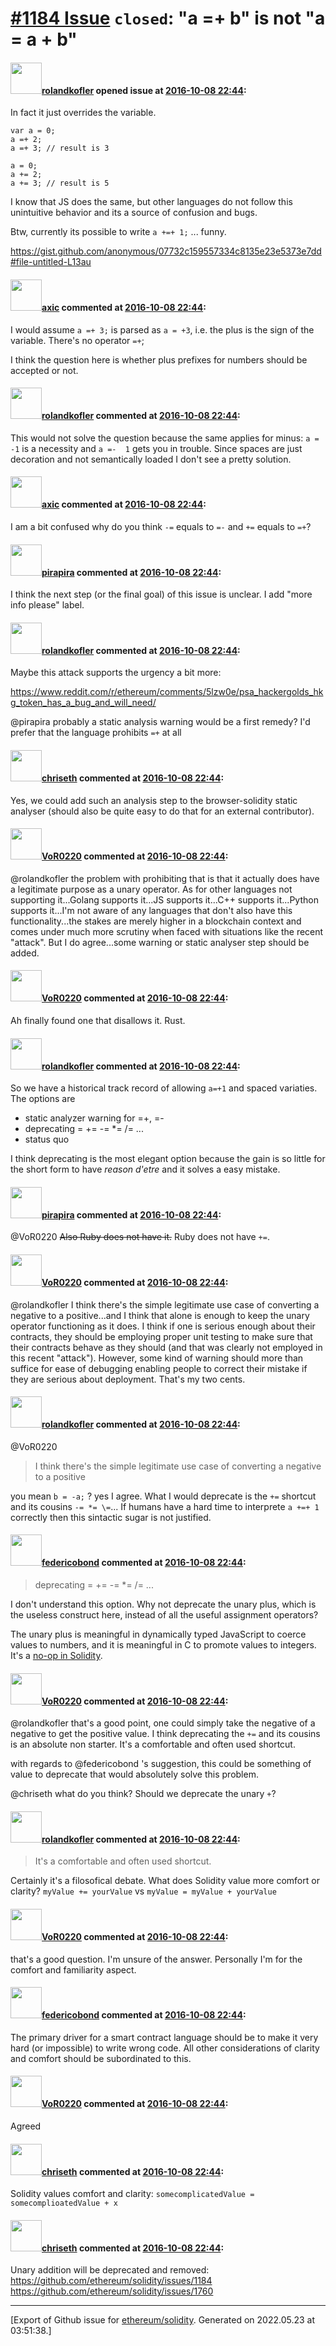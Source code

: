 # [\#1184 Issue](https://github.com/ethereum/solidity/issues/1184) `closed`: "a =+ b" is not "a = a + b"

#### <img src="https://avatars.githubusercontent.com/u/979444?v=4" width="50">[rolandkofler](https://github.com/rolandkofler) opened issue at [2016-10-08 22:44](https://github.com/ethereum/solidity/issues/1184):

In fact it just overrides the variable. 

```
var a = 0;
a =+ 2;
a =+ 3; // result is 3

a = 0;
a += 2;
a += 3; // result is 5
```

I know that JS does the same, but other languages do not follow this unintuitive behavior and  its a source of confusion and bugs.

Btw, currently its possible to write `a +=+ 1;` ... funny.

https://gist.github.com/anonymous/07732c159557334c8135e23e5373e7dd#file-untitled-L13au


#### <img src="https://avatars.githubusercontent.com/u/20340?v=4" width="50">[axic](https://github.com/axic) commented at [2016-10-08 22:44](https://github.com/ethereum/solidity/issues/1184#issuecomment-252453562):

I would assume `a =+ 3;` is parsed as `a = +3`, i.e. the plus is the sign of the variable. There's no operator `=+`;

I think the question here is whether plus prefixes for numbers should be accepted or not.

#### <img src="https://avatars.githubusercontent.com/u/979444?v=4" width="50">[rolandkofler](https://github.com/rolandkofler) commented at [2016-10-08 22:44](https://github.com/ethereum/solidity/issues/1184#issuecomment-252454957):

This would not solve the question because the same applies for minus: `a = -1` is a necessity and `a =-  1` gets you in trouble. Since spaces are just decoration and not semantically loaded I don't see a pretty solution.

#### <img src="https://avatars.githubusercontent.com/u/20340?v=4" width="50">[axic](https://github.com/axic) commented at [2016-10-08 22:44](https://github.com/ethereum/solidity/issues/1184#issuecomment-252477755):

I am a bit confused why do you think `-=` equals to `=-` and `+=` equals to `=+`?

#### <img src="https://avatars.githubusercontent.com/u/44281?u=19789513178700ad73a6cf535a40fbbfdc1ad615&v=4" width="50">[pirapira](https://github.com/pirapira) commented at [2016-10-08 22:44](https://github.com/ethereum/solidity/issues/1184#issuecomment-253566370):

I think the next step (or the final goal) of this issue is unclear.  I add "more info please" label.

#### <img src="https://avatars.githubusercontent.com/u/979444?v=4" width="50">[rolandkofler](https://github.com/rolandkofler) commented at [2016-10-08 22:44](https://github.com/ethereum/solidity/issues/1184#issuecomment-270875936):

Maybe this attack supports the urgency a bit more: 

https://www.reddit.com/r/ethereum/comments/5lzw0e/psa_hackergolds_hkg_token_has_a_bug_and_will_need/

@pirapira probably a static analysis warning would be a first remedy? I'd prefer that the language prohibits `=+` at all

#### <img src="https://avatars.githubusercontent.com/u/9073706?v=4" width="50">[chriseth](https://github.com/chriseth) commented at [2016-10-08 22:44](https://github.com/ethereum/solidity/issues/1184#issuecomment-270877001):

Yes, we could add such an analysis step to the browser-solidity static analyser (should also be quite easy to do that for an external contributor).

#### <img src="https://avatars.githubusercontent.com/u/7756785?u=2893ea91743ac89ee3846d1f5c7209720e834129&v=4" width="50">[VoR0220](https://github.com/VoR0220) commented at [2016-10-08 22:44](https://github.com/ethereum/solidity/issues/1184#issuecomment-271221532):

@rolandkofler the problem with prohibiting that is that it actually does have a legitimate purpose as a unary operator. As for other languages not supporting it...Golang supports it...JS supports it...C++ supports it...Python supports it...I'm not aware of any languages that don't also have this functionality...the stakes are merely higher in a blockchain context and comes under much more scrutiny when faced with situations like the recent "attack". But I do agree...some warning or static analyser step should be added.

#### <img src="https://avatars.githubusercontent.com/u/7756785?u=2893ea91743ac89ee3846d1f5c7209720e834129&v=4" width="50">[VoR0220](https://github.com/VoR0220) commented at [2016-10-08 22:44](https://github.com/ethereum/solidity/issues/1184#issuecomment-271221727):

Ah finally found one that disallows it. Rust.

#### <img src="https://avatars.githubusercontent.com/u/979444?v=4" width="50">[rolandkofler](https://github.com/rolandkofler) commented at [2016-10-08 22:44](https://github.com/ethereum/solidity/issues/1184#issuecomment-271222985):

So we have a historical track record of allowing `a=+1` and spaced variaties. The options are
- static analyzer warning for =+, =-
- deprecating 	= += -= *= /= ...
- status quo

I think deprecating is the most elegant option because the gain is so little for the short form to have *reason d'etre* and it solves a easy mistake.

#### <img src="https://avatars.githubusercontent.com/u/44281?u=19789513178700ad73a6cf535a40fbbfdc1ad615&v=4" width="50">[pirapira](https://github.com/pirapira) commented at [2016-10-08 22:44](https://github.com/ethereum/solidity/issues/1184#issuecomment-271226046):

@VoR0220 <del>Also Ruby does not have it.</del> Ruby does not have `+=`.

#### <img src="https://avatars.githubusercontent.com/u/7756785?u=2893ea91743ac89ee3846d1f5c7209720e834129&v=4" width="50">[VoR0220](https://github.com/VoR0220) commented at [2016-10-08 22:44](https://github.com/ethereum/solidity/issues/1184#issuecomment-271310971):

@rolandkofler I think there's the simple legitimate use case of converting a negative to a positive...and I think that alone is enough to keep the unary operator functioning as it does. I think if one is serious enough about their contracts, they should be employing proper unit testing to make sure that their contracts behave as they should (and that was clearly not employed in this recent "attack"). However, some kind of warning should more than suffice for ease of debugging enabling people to correct their mistake if they are serious about deployment. That's my two cents.

#### <img src="https://avatars.githubusercontent.com/u/979444?v=4" width="50">[rolandkofler](https://github.com/rolandkofler) commented at [2016-10-08 22:44](https://github.com/ethereum/solidity/issues/1184#issuecomment-271315254):

@VoR0220 
> I think there's the simple legitimate use case of converting a negative to a positive

you mean `b = -a;` ? yes I agree. What I would deprecate is the `+=` shortcut and its cousins `-= *= \=`...
If humans have a hard time to interprete `a +=+ 1` correctly then this sintactic sugar is not justified.

#### <img src="https://avatars.githubusercontent.com/u/138426?u=3117125771b06e3aa8da468c8f41e4038d717974&v=4" width="50">[federicobond](https://github.com/federicobond) commented at [2016-10-08 22:44](https://github.com/ethereum/solidity/issues/1184#issuecomment-271325429):

> deprecating = += -= *= /= ...

I don't understand this option. Why not deprecate the unary plus, which is the useless construct here, instead of all the useful assignment operators?

The unary plus is meaningful in dynamically typed JavaScript to coerce values to numbers, and it is meaningful in C to promote values to integers. It's a [no-op in Solidity](https://github.com/ethereum/solidity/blob/develop/libsolidity/codegen/ExpressionCompiler.cpp#L361-L363).

#### <img src="https://avatars.githubusercontent.com/u/7756785?u=2893ea91743ac89ee3846d1f5c7209720e834129&v=4" width="50">[VoR0220](https://github.com/VoR0220) commented at [2016-10-08 22:44](https://github.com/ethereum/solidity/issues/1184#issuecomment-271331684):

@rolandkofler that's a good point, one could simply take the negative of a negative to get the positive value. I think deprecating the `+=` and its cousins is an absolute non starter. It's a comfortable and often used shortcut. 

with regards to @federicobond 's suggestion, this could be something of value to deprecate that would absolutely solve this problem. 

@chriseth what do you think? Should we deprecate the unary `+`?

#### <img src="https://avatars.githubusercontent.com/u/979444?v=4" width="50">[rolandkofler](https://github.com/rolandkofler) commented at [2016-10-08 22:44](https://github.com/ethereum/solidity/issues/1184#issuecomment-271336985):

>  It's a comfortable and often used shortcut.

Certainly it's a filosofical debate. What does Solidity value more comfort or clarity?
`myValue += yourValue` vs `myValue = myValue + yourValue`

#### <img src="https://avatars.githubusercontent.com/u/7756785?u=2893ea91743ac89ee3846d1f5c7209720e834129&v=4" width="50">[VoR0220](https://github.com/VoR0220) commented at [2016-10-08 22:44](https://github.com/ethereum/solidity/issues/1184#issuecomment-271344626):

that's a good question. I'm unsure of the answer. Personally I'm for the comfort and familiarity aspect.

#### <img src="https://avatars.githubusercontent.com/u/138426?u=3117125771b06e3aa8da468c8f41e4038d717974&v=4" width="50">[federicobond](https://github.com/federicobond) commented at [2016-10-08 22:44](https://github.com/ethereum/solidity/issues/1184#issuecomment-271354103):

The primary driver for a smart contract language should be to make it very hard (or impossible) to write wrong code. All other considerations of clarity and comfort should be subordinated to this.

#### <img src="https://avatars.githubusercontent.com/u/7756785?u=2893ea91743ac89ee3846d1f5c7209720e834129&v=4" width="50">[VoR0220](https://github.com/VoR0220) commented at [2016-10-08 22:44](https://github.com/ethereum/solidity/issues/1184#issuecomment-271358832):

Agreed

#### <img src="https://avatars.githubusercontent.com/u/9073706?v=4" width="50">[chriseth](https://github.com/chriseth) commented at [2016-10-08 22:44](https://github.com/ethereum/solidity/issues/1184#issuecomment-271423201):

Solidity values comfort and clarity: `somecomplicatedValue = somecomplioatedValue + x`

#### <img src="https://avatars.githubusercontent.com/u/9073706?v=4" width="50">[chriseth](https://github.com/chriseth) commented at [2016-10-08 22:44](https://github.com/ethereum/solidity/issues/1184#issuecomment-285006027):

Unary addition will be deprecated and removed: https://github.com/ethereum/solidity/issues/1184 https://github.com/ethereum/solidity/issues/1760


-------------------------------------------------------------------------------



[Export of Github issue for [ethereum/solidity](https://github.com/ethereum/solidity). Generated on 2022.05.23 at 03:51:38.]
